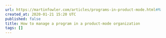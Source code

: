 ```yaml
---
url: https://martinfowler.com/articles/programs-in-product-mode.html#ManageDependenciesAndRisksDiligently
created_at: 2020-01-21 15:20 UTC
published: false
title: How to manage a program in a product-mode organization
tags: []
---
```




